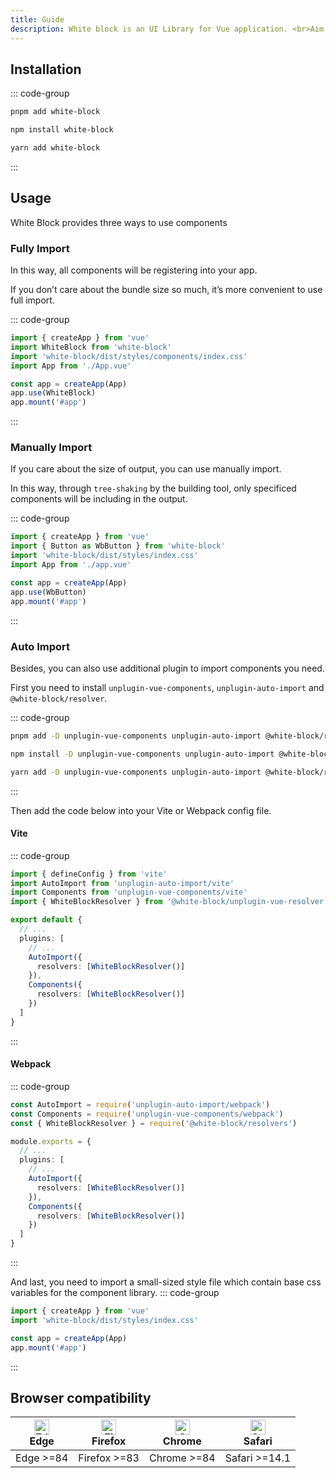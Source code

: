 ```yaml
---
title: Guide
description: White block is an UI Library for Vue application. <br>Aim to make more user friendly components for developer.
---
```


## Installation

::: code-group
```sh [pnpm]
pnpm add white-block
```
```sh [npm]
npm install white-block
```
```sh [yarn]
yarn add white-block
```
:::

## Usage

White Block provides three ways to use components


### Fully Import

In this way, all components will be registering into your app.

If you don’t care about the bundle size so much, it’s more convenient to use full import.

::: code-group
```ts [main.ts]
import { createApp } from 'vue'
import WhiteBlock from 'white-block'
import 'white-block/dist/styles/components/index.css'
import App from './App.vue'

const app = createApp(App)
app.use(WhiteBlock)
app.mount('#app')
```
:::

### Manually Import

If you care about the size of output, you can use manually import. 

In this way, through `tree-shaking`  by the building tool, only specificed components will be including in the output.

::: code-group
```ts [main.ts]
import { createApp } from 'vue'
import { Button as WbButton } from 'white-block'
import 'white-block/dist/styles/index.css'
import App from './app.vue'

const app = createApp(App)
app.use(WbButton)
app.mount('#app')
```
:::


### Auto Import <Badge type="tip" text="Recommend" />

Besides, you can also use additional plugin to import components you need.

First you need to install `unplugin-vue-components`, `unplugin-auto-import` and `@white-block/resolver`.

::: code-group
```sh [pnpm]
pnpm add -D unplugin-vue-components unplugin-auto-import @white-block/resolver
```
```sh [npm]
npm install -D unplugin-vue-components unplugin-auto-import @white-block/resolver
```
```sh [yarn]
yarn add -D unplugin-vue-components unplugin-auto-import @white-block/resolver
```
:::

Then add the code below into your Vite or Webpack config file.

#### Vite

::: code-group
```ts  [vite.config.ts]
import { defineConfig } from 'vite'
import AutoImport from 'unplugin-auto-import/vite'
import Components from 'unplugin-vue-components/vite'
import { WhiteBlockResolver } from '@white-block/unplugin-vue-resolver'

export default {
  // ...
  plugins: [
    // ...
    AutoImport({
      resolvers: [WhiteBlockResolver()]
    }),
    Components({
      resolvers: [WhiteBlockResolver()]
    })
  ]
}
```
:::

#### Webpack
::: code-group
```ts [webpack.config.ts]
const AutoImport = require('unplugin-auto-import/webpack')
const Components = require('unplugin-vue-components/webpack')
const { WhiteBlockResolver } = require('@white-block/resolvers')

module.exports = {
  // ...
  plugins: [
    // ...
    AutoImport({
      resolvers: [WhiteBlockResolver()]
    }),
    Components({
      resolvers: [WhiteBlockResolver()]
    })
  ]
}
```
:::

And last, you need to import a small-sized style file which contain base css variables for the component library.
::: code-group
```ts [main.ts]
import { createApp } from 'vue'
import 'white-block/dist/styles/index.css'

const app = createApp(App)
app.mount('#app')
```
:::

## Browser compatibility
| [<img src="https://tdesign.gtimg.com/docs/edge_48x48.png" alt="Edge" width="24px" height="24px" />](http://godban.github.io/browsers-support-badges/)<br/> Edge | [<img src="https://tdesign.gtimg.com/docs/firefox_48x48.png" alt="Firefox" width="24px" height="24px" />](http://godban.github.io/browsers-support-badges/)<br/>Firefox | [<img src="https://tdesign.gtimg.com/docs/chrome_48x48.png" alt="Chrome" width="24px" height="24px" />](http://godban.github.io/browsers-support-badges/)<br/>Chrome | [<img src="https://tdesign.gtimg.com/docs/safari_48x48.png" alt="Safari" width="24px" height="24px" />](http://godban.github.io/browsers-support-badges/)<br/>Safari |
| --- | --- | --- | --- |
| Edge >=84 | Firefox >=83 | Chrome >=84 | Safari >=14.1 |